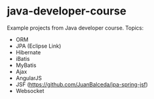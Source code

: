 # java-developer-course
Example projects from Java developer course.
Topics:
* ORM
* JPA (Eclipse Link)
* Hibernate
* iBatis
* MyBatis
* Ajax
* AngularJS
* JSF (https://github.com/JuanBalceda/jpa-spring-jsf)
* Websocket

